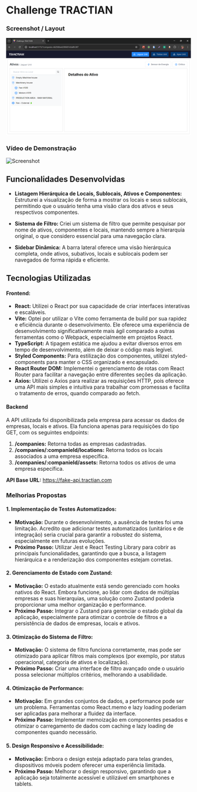 # Challenge TRACTIAN

### Screenshot / Layout

![Screenshot](./src/assets/screenshots/Challenge%20TRACTIAN%20-%20Google%20Chrome%2012_09_2024%2011_31_01.png)

### Vídeo de Demonstração

![Screenshot](./src/assets/gif/Challenge-TRACTIAN-Google-Chrome-2024-09-12-11-40-00.gif)

## Funcionalidades Desenvolvidas
- **Listagem Hierárquica de Locais, Sublocais, Ativos e Componentes:** Estruturei a visualização de forma a mostrar os locais e seus sublocais, permitindo que o usuário tenha uma visão clara dos ativos e seus respectivos componentes.

- **Sistema de Filtro:** Criei um sistema de filtro que permite pesquisar por nome de ativos, componentes e locais, mantendo sempre a hierarquia original, o que considero essencial para uma navegação clara.

- **Sidebar Dinâmica:** A barra lateral oferece uma visão hierárquica completa, onde ativos, subativos, locais e sublocais podem ser navegados de forma rápida e eficiente.

## Tecnologias Utilizadas
#### Frontend:
- **React:** Utilizei o React por sua capacidade de criar interfaces interativas e escaláveis.
- **Vite:** Optei por utilizar o Vite como ferramenta de build por sua rapidez e eficiência durante o desenvolvimento. Ele oferece uma experiência de desenvolvimento significativamente mais ágil comparado a outras ferramentas como o Webpack, especialmente em projetos React.
- **TypeScript:** A tipagem estática me ajudou a evitar diversos erros em tempo de desenvolvimento, além de deixar o código mais legível.
- **Styled Components:** Para estilização dos componentes, utilizei styled-components para manter o CSS organizado e encapsulado.
- **React Router DOM:** Implementei o gerenciamento de rotas com React Router para facilitar a navegação entre diferentes seções da aplicação.
- **Axios:** Utilizei o Axios para realizar as requisições HTTP, pois oferece uma API mais simples e intuitiva para trabalhar com promessas e facilita o tratamento de erros, quando comparado ao fetch.

#### Backend
A API utilizada foi disponibilizada pela empresa para acessar os dados de empresas, locais e ativos. Ela funciona apenas para requisições do tipo GET, com os seguintes endpoints:

1. **/companies:** Retorna todas as empresas cadastradas.
2. **/companies/:companieId/locations:** Retorna todos os locais associados a uma empresa específica.
3. **/companies/:companieId/assets:** Retorna todos os ativos de uma empresa específica.

**API Base URL:** https://fake-api.tractian.com

### Melhorias Propostas

#### 1. Implementação de Testes Automatizados:
- **Motivação:** Durante o desenvolvimento, a ausência de testes foi uma limitação. Acredito que adicionar testes automatizados (unitários e de integração) seria crucial para garantir a robustez do sistema, especialmente em futuras evoluções.
- **Próximo Passo:** Utilizar Jest e React Testing Library para cobrir as principais funcionalidades, garantindo que a busca, a listagem hierárquica e a renderização dos componentes estejam corretas.
#### 2. Gerenciamento de Estado com Zustand:
- **Motivação:** O estado atualmente está sendo gerenciado com hooks nativos do React. Embora funcione, ao lidar com dados de múltiplas empresas e suas hierarquias, uma solução como Zustand poderia proporcionar uma melhor organização e performance.
- **Próximo Passo:** Integrar o Zustand para gerenciar o estado global da aplicação, especialmente para otimizar o controle de filtros e a persistência de dados de empresas, locais e ativos.
#### 3. Otimização do Sistema de Filtro:
- **Motivação:** O sistema de filtro funciona corretamente, mas pode ser otimizado para aplicar filtros mais complexos (por exemplo, por status operacional, categoria de ativos e localização).
- **Próximo Passo:** Criar uma interface de filtro avançado onde o usuário possa selecionar múltiplos critérios, melhorando a usabilidade.
#### 4. Otimização de Performance:
- **Motivação:** Em grandes conjuntos de dados, a performance pode ser um problema. Ferramentas como React.memo e lazy loading poderiam ser aplicadas para melhorar a fluidez da interface.
- **Próximo Passo:** Implementar memoização em componentes pesados e otimizar o carregamento de dados com caching e lazy loading de componentes quando necessário.
#### 5. Design Responsivo e Acessibilidade:
- **Motivação:** Embora o design esteja adaptado para telas grandes, dispositivos móveis podem oferecer uma experiência limitada.
- **Próximo Passo:** Melhorar o design responsivo, garantindo que a aplicação seja totalmente acessível e utilizável em smartphones e tablets.

